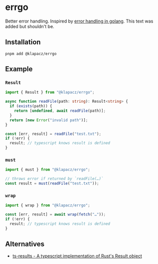 # errgo

Better error handling. Inspired by [error handling in golang](https://go.dev/blog/error-handling-and-go). This text was added but shouldn't be.

## Installation

```
pnpm add @klapacz/errgo
```

## Example

### `Result`

```ts
import { Result } from "@klapacz/errgo";

async function readFile(path: string): Result<string> {
  if (exists(path)) {
    return [undefined, await readFile(path)];
  }
  return [new Error("invalid path")];
}

const [err, result] = readFile("test.txt");
if (!err) {
  result; // typescript knows result is defined
}
```

### `must`

```ts
import { must } from "@klapacz/errgo";

// throws error if returned by `readFile(…)`
const result = must(readFile("test.txt"));
```

### `wrap`

```ts
import { wrap } from "@klapacz/errgo";

const [err, result] = await wrap(fetch("…"));
if (!err) {
  result; // typescript knows result is defined
}
```

## Alternatives

- [ts-results - A typescript implementation of Rust's Result object](https://github.com/vultix/ts-results)
